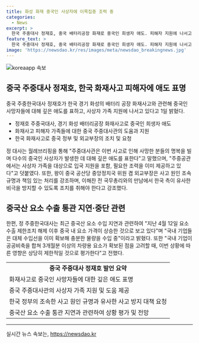 ```yaml
---
title: 화성 화재 중국인 사상자에 이목집중 조력 중
categories:
  - News
excerpt: >
  한국 주중대사 정재호, 중국 배터리공장 화재로 중국인 희생자 애도. 피해자 지원에 나서고 화재 원인 조사 강조. 중국 정부도 주목하며 한국에 사고 조사·피해자 치료 등 요청. 중국산 요소 수출 중단과 관련, 한국 기업은 충분한 수입선 확보했다고 설명. 
feature_text: >
  한국 주중대사 정재호, 중국 배터리공장 화재로 중국인 희생자 애도. 피해자 지원에 나서고 화재 원인 조사 강조. 중국 정부도 주목하며 한국에 사고 조사·피해자 치료 등 요청. 중국산 요소 수출 중단과 관련, 한국 기업은 충분한 수입선 확보했다고 설명. 
image: 'https://newsdao.kr/res/images/meta/newsdao_breakingnews.jpg'
---
```


<p><img src="https://newsdao.kr/res/images/meta/newsdao_breakingnews.jpg" alt="koreaapp 속보" /></p>

<h2 data-ke-size="size26">중국 주중대사 정재호, 한국 화재사고 피해자에 애도 표명</h2>

<p data-ke-size="size16">중국 주중한국대사 정재호가 한국 경기 화성의 배터리 공장 화재사고와 관련해 중국인 사망자들에 대해 깊은 애도를 표하고, 사상자 가족 지원에 나서고 있다고 1일 밝혔다.</p>

<ul>
  <li>정재호 주중국대사, 경기 화성 배터리공장 화재사고로 중국인 희생자 애도</li>
  <li>화재사고 피해자 가족들에 대한 중국 주중대사관의 도움과 지원</li>
  <li>한국 화재사고로 중국 정부 및 외교부장의 조치 및 요청</li>
</ul>

<p data-ke-size="size16">정 대사는 월례브리핑을 통해 "주중대사관은 이번 사고로 인해 사망한 분들의 명복을 빌며 다수의 중국인 사상자가 발생한 데 대해 깊은 애도를 표한다"고 말했으며, "주중공관에서는 사상자 가족을 대상으로 입국 지원을 포함, 필요한 조력을 이미 제공하고 있다"고 덧붙였다. 또한, 왕이 중국 공산당 중앙정치국 위원 겸 외교부장은 사고 원인 조속 규명과 책임 있는 처리를 강조하며, 이해찬 전 국무총리와의 만남에서 한국 측이 유사한 비극을 방지할 수 있도록 조치를 취해야 한다고 강조했다.</p>

<h2 data-ke-size="size26">중국산 요소 수출 통관 지연·중단 관련</h2>

<p data-ke-size="size16">한편, 정 주중한국대사는 최근 중국산 요소 수입 지연과 관련하여 "지난 4월 12일 요소 수출 제한조치 해제 이후 중국 내 요소 가격이 상승한 것으로 보고 있다"며 "국내 기업들은 대체 수입선을 이미 확보해 충분한 물량을 수입 중"이라고 밝혔다. 또한 "국내 기업이 공공비축을 합쳐 3개월분 이상의 차량용 요소가 확보된 점을 고려할 때, 이번 상황에 따른 영향은 상당히 제한적일 것으로 평가한다"고 전했다.</p>

<table>
  <tr>
    <td style="text-align: center; height: 17px;"><b>중국 주중대사 정재호 발언 요약</b></td>
  </tr>
  <tr>
    <td>화재사고로 중국인 사망자들에 대한 깊은 애도 표명</td>
  </tr>
  <tr>
    <td>중국 주중대사관의 사상자 가족 지원 및 도움 제공</td>
  </tr>
  <tr>
    <td>한국 정부의 조속한 사고 원인 규명과 유사한 사고 방지 대책 요청</td>
  </tr>
  <tr>
    <td>중국산 요소 수출 통관 지연과 관련하여 상황 평가 및 전망</td>
  </tr>
</table>

<hr>
실시간 뉴스 속보는, <a href="https://newsdao.kr" rel="dofollow">https://newsdao.kr</a>


